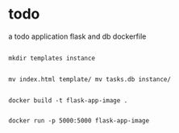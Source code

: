 # todo
a todo application flask and db dockerfile 

<code>
mkdir templates instance

mv index.html template/
mv tasks.db instance/
</code>

<code>
docker build -t flask-app-image .

docker run -p 5000:5000 flask-app-image

</code>
